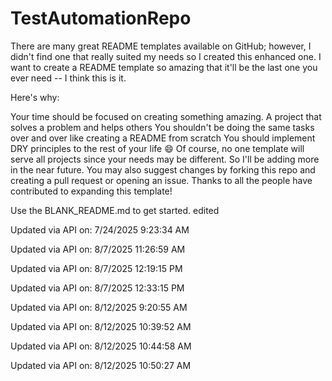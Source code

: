 # TestAutomationRepo
There are many great README templates available on GitHub; however, I didn't find one that really suited my needs so I created this enhanced one. I want to create a README template so amazing that it'll be the last one you ever need -- I think this is it.

Here's why:

Your time should be focused on creating something amazing. A project that solves a problem and helps others You shouldn't be doing the same tasks over and over like creating a README from scratch You should implement DRY principles to the rest of your life 😄 Of course, no one template will serve all projects since your needs may be different. So I'll be adding more in the near future. You may also suggest changes by forking this repo and creating a pull request or opening an issue. Thanks to all the people have contributed to expanding this template!

Use the BLANK_README.md to get started.
edited


Updated via API on: 7/24/2025 9:23:34 AM

Updated via API on: 8/7/2025 11:26:59 AM

Updated via API on: 8/7/2025 12:19:15 PM

Updated via API on: 8/7/2025 12:33:15 PM

Updated via API on: 8/12/2025 9:20:55 AM

Updated via API on: 8/12/2025 10:39:52 AM

Updated via API on: 8/12/2025 10:44:58 AM

Updated via API on: 8/12/2025 10:50:27 AM